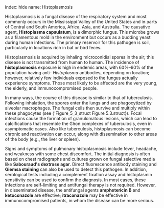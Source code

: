 index: hide
name: Histoplasmosis

Histoplasmosis is a fungal disease of the respiratory system and most commonly occurs in the Mississippi Valley of the United States and in parts of Central and South America, Africa, Asia, and Australia. The causative agent,  **Histoplasma capsulatum**, is a dimorphic fungus. This microbe grows as a filamentous mold in the environment but occurs as a budding yeast during human infections. The primary reservoir for this pathogen is soil, particularly in locations rich in bat or bird feces.

Histoplasmosis is acquired by inhaling microconidial spores in the air; this disease is not transmitted from human to human. The incidence of  **histoplasmosis** exposure is high in endemic areas, with 60%–90% of the population having anti- *Histoplasma* antibodies, depending on location; however, relatively few individuals exposed to the fungus actually experience symptoms. Those most likely to be affected are the very young, the elderly, and immunocompromised people.

In many ways, the course of this disease is similar to that of tuberculosis. Following inhalation, the spores enter the lungs and are phagocytized by alveolar macrophages. The fungal cells then survive and multiply within these phagocytes (see {'Figure_5_3_struct Figure 5.3.struct}). Focal infections cause the formation of granulomatous lesions, which can lead to calcifications that resemble the Ghon complexes of tuberculosis, even in asymptomatic cases. Also like tuberculosis, histoplasmosis can become chronic and reactivation can occur, along with dissemination to other areas of the body (e.g., the liver or spleen).

Signs and symptoms of pulmonary histoplasmosis include fever, headache, and weakness with some chest discomfort. The initial diagnosis is often based on chest radiographs and cultures grown on fungal selective media like  **Sabouraud's dextrose agar**. Direct fluorescence antibody staining and  **Giemsa staining** can also be used to detect this pathogen. In addition, serological tests including a complement fixation assay and histoplasmin sensitivity can be used to confirm the diagnosis. In most cases, these infections are self-limiting and antifungal therapy is not required. However, in disseminated disease, the antifungal agents  **amphotericin B** and  **ketoconazole** are effective;  **itraconazole** may be effective in immunocompromised patients, in whom the disease can be more serious.

